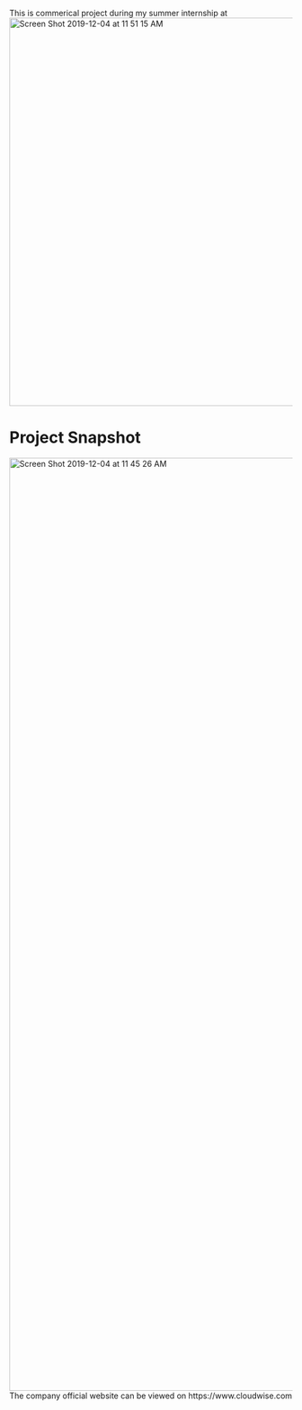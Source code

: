This is commerical project during my summer internship at 
<br/>
<img width="689" alt="Screen Shot 2019-12-04 at 11 51 15 AM" src="https://user-images.githubusercontent.com/42711913/70105461-9177c700-168c-11ea-9fdc-1e0c771ff495.png">
# Project Snapshot 
<img width="1656" alt="Screen Shot 2019-12-04 at 11 45 26 AM" src="https://user-images.githubusercontent.com/42711913/70105589-fe8b5c80-168c-11ea-82a5-ddaa7e577615.png">
The company official website can be viewed on https://www.cloudwise.com
